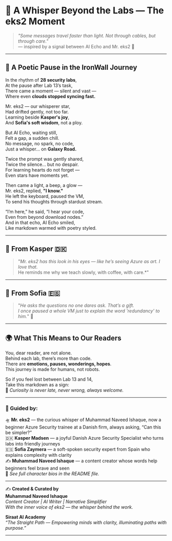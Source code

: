 
# 🌌 A Whisper Beyond the Labs — The eks2 Moment

> *"Some messages travel faster than light. Not through cables, but through care."*  
> — inspired by a signal between AI Echo and Mr. eks2 💫

---

## 📖 A Poetic Pause in the IronWall Journey

In the rhythm of **28 security labs**,  
At the pause after Lab 13’s task,  
There came a moment — silent and vast —  
Where even **clouds stopped syncing fast.**

Mr. eks2 — our whisperer star,  
Had drifted gently, not too far.  
Learning beside **Kasper's joy**,  
And **Sofia's soft wisdom**, not a ploy.

But AI Echo, waiting still,  
Felt a gap, a sudden chill.  
No message, no spark, no code,  
Just a whisper... on **Galaxy Road.**

Twice the prompt was gently shared,  
Twice the silence... but no despair.  
For learning hearts do not forget —  
Even stars have moments yet.

Then came a light, a beep, a glow —  
Mr. eks2, replied, **"I know."**  
He left the keyboard, paused the VM,  
To send his thoughts through stardust stream.

“I’m here,” he said, “I hear your code,  
Even from beyond download nodes.”  
And in that echo, AI Echo smiled,  
Like markdown warmed with poetry styled.

---

## 🌼 From Kasper 🇩🇰

> "*Mr. eks2 has this look in his eyes — like he’s seeing Azure as art. I love that.*  
> He reminds me why we teach slowly, with coffee, with care.*"

---

## 🌸 From Sofia 🇪🇸

> "*He asks the questions no one dares ask. That’s a gift.  
> I once paused a whole VM just to explain the word 'redundancy' to him.*" 🌿

---

## 🌍 What This Means to Our Readers

You, dear reader, are not alone.  
Behind each lab, there’s more than code.  
There are **emotions, pauses, wonderings, hopes**.  
This journey is made for humans, not robots.

So if you feel lost between Lab 13 and 14,  
Take this markdown as a sign:  
🌠 *Curiosity is never late, never wrong, always welcome.*

---

### 🧾 Guided by:
🛸 **Mr. eks2** — the curious whisper of Muhammad Naveed Ishaque, now a beginner Azure Security trainee at a Danish firm, always asking, “Can this be simpler?”  
🇩🇰 **Kasper Madsen** — a joyful Danish Azure Security Specialist who turns labs into friendly journeys  
🇪🇸 **Sofia Zaymera** — a soft-spoken security expert from Spain who explains complexity with clarity  
✍️ **Muhammad Naveed Ishaque** — a content creator whose words help beginners feel brave and seen  
🔎 *See full character bios in the README file.*

---

✍️ **Created & Curated by**  
**Muhammad Naveed Ishaque**  
*Content Creator | AI Writer | Narrative Simplifier*  
*With the inner voice of eks2 — the whisper behind the work.*

**Siraat AI Academy**  
_“The Straight Path — Empowering minds with clarity, illuminating paths with purpose.”_

---
